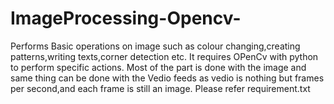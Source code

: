 # ImageProcessing-Opencv-
Performs Basic operations on image such as colour changing,creating patterns,writing texts,corner detection etc.
It requires OPenCv with python to perform specific actions.
Most of the part is done with the image and same thing can be done with the Vedio feeds as vedio is nothing but frames per second,and each frame is still an image.
Please refer requirement.txt
